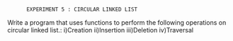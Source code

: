          EXPERIMENT 5 : CIRCULAR LINKED LIST
Write a program that uses functions to perform the following operations on circular linked list.: i)Creation
ii)Insertion 
iii)Deletion 
iv)Traversal
